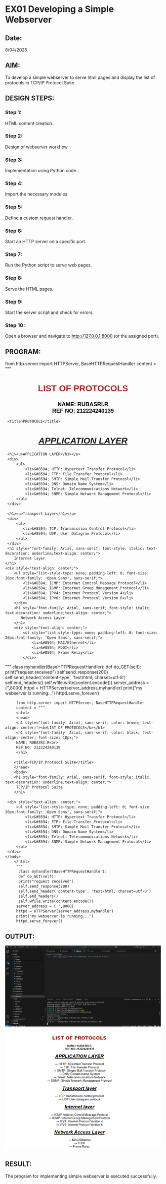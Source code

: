 # EX01 Developing a Simple Webserver
## Date:
8/04/2025
## AIM:
To develop a simple webserver to serve html pages and display the list of protocols in TCP/IP Protocol Suite.

## DESIGN STEPS:
### Step 1: 
HTML content creation.

### Step 2:
Design of webserver workflow.

### Step 3:
Implementation using Python code.

### Step 4:
Import the necessary modules.

### Step 5:
Define a custom request handler.

### Step 6:
Start an HTTP server on a specific port.

### Step 7:
Run the Python script to serve web pages.

### Step 8:
Serve the HTML pages.

### Step 9:
Start the server script and check for errors.

### Step 10:
Open a browser and navigate to http://127.0.0.1:8000 (or the assigned port).

## PROGRAM:
from http.server import HTTPServer, BaseHTTPRequestHandler
 content = """
 <html>
 <head>
     <h1 style="font-family: Arial, sans-serif; color: brown; text-align: center;"><b>LIST OF PROTOCOLS</b></h1>
     <h1 style="font-family: Arial, sans-serif; color: black; text-align: center; font-size: 18px;">
         NAME: RUBASRI.R<br> 
         REF NO: 212224240139
     </h1>
     
     <title>PROTOCOLS</title>
 </head>
 <body>
     <h1 style="font-family: Arial, sans-serif; font-style: italic; text-decoration: underline;text-align: center;">
         APPLICATION LAYER
     </h1>
    
     <h1><u>APPLICATION LAYER</h1></u>
     <div>
         <ul>
             <li>&#8594; HTTP: Hypertext Transfer Protocol</li>
             <li>&#8594; FTP: File Transfer Protocol</li>
             <li>&#8594; SMTP: Simple Mail Transfer Protocol</li>
             <li>&#8594; DNS: Domain Name System</li>
             <li>&#8594; Telnet: Telecommunications Network</li>
             <li>&#8594; SNMP: Simple Network Management Protocol</li>
         </ul>
     </div>
     
     <h1><u>Transport Layer</h1></u>
     <div>
         <ul>
            <li>&#8594; TCP: Transmission Control Protocol</li>
            <li>&#8594; UDP: User Datagram Protocol</li>
         </ul>
     </div>
     <h1 style="font-family: Arial, sans-serif; font-style: italic; text-decoration: underline;text-align: center;">
        Internet layer
    </h1>
    <div style="text-align: center;">
        <ul style="list-style-type: none; padding-left: 0; font-size: 20px;font-family: 'Open Sans', sans-serif;">
            <li>&#8594; ICMP: Internet Control Message Protocol</li>
            <li>&#8594; IGMP: Internet Group Management Protocol</li>
            <li>&#8594; IPV4: Internet Protocol Version 4</li>
            <li>&#8594; IPV6: Internet Protocol Version 6</li>
        </div>
        <h1 style="font-family: Arial, sans-serif; font-style: italic; text-decoration: underline;text-align: center;">
           Network Access Layer
        </h1>
        <div style="text-align: center;">
            <ul style="list-style-type: none; padding-left: 0; font-size: 20px;font-family: 'Open Sans', sans-serif;">
                <li>&#8594; MAC/Ethernet</li>
                <li>&#8594; FDDI</li>
                <li>&#8594; Frame Relay</li>
            </div>
     
     
     
 </body>
 </html>
 """
 class myhandler(BaseHTTPRequestHandler):
     def do_GET(self):
         print("request received")
         self.send_response(200)
         self.send_header('content-type', 'text/html; charset=utf-8')
         self.end_headers()
         self.wfile.write(content.encode())
 server_address = ('',8000)
 httpd = HTTPServer(server_address,myhandler)
 print("my webserver is running...")
 httpd.serve_forever()

         from http.server import HTTPServer, BaseHTTPRequestHandler
         content = """
         <html>
         <head>
         <h1 style="font-family: Arial, sans-serif; color: brown; text-align: center;"><b>LIST OF PROTOCOLS</b></h1>
         <h1 style="font-family: Arial, sans-serif; color: black; text-align: center; font-size: 18px;">
         NAME: RUBASRI.R<br> 
         REF NO: 212224240139
         </h1>
     
        <title>TCP/IP Protocol Suite</title>
        </head>
        <body>
        <h1 style="font-family: Arial, sans-serif; font-style: italic; text-decoration: underline;text-align: center;">
         TCP/IP Protocol Suite
        </h1>
     
     <div style="text-align: center;">
         <ul style="list-style-type: none; padding-left: 0; font-size: 20px;font-family: 'Open Sans', sans-serif;">
             <li>&#8594; HTTP: Hypertext Transfer Protocol</li>
             <li>&#8594; FTP: File Transfer Protocol</li>
             <li>&#8594; SMTP: Simple Mail Transfer Protocol</li>
             <li>&#8594; DNS: Domain Name System</li>
             <li>&#8594; Telnet: Telecommunications Network</li>
             <li>&#8594; SNMP: Simple Network Management Protocol</li>
         </ul>
     </div>    
    </body>
        </html>
         """
          class myhandler(BaseHTTPRequestHandler):
          def do_GET(self):
          print("request received")
          self.send_response(200)
          self.send_header('content-type', 'text/html; charset=utf-8')
          self.end_headers()
          self.wfile.write(content.encode())
         server_address = ('',8000)
         httpd = HTTPServer(server_address,myhandler)
         print("my webserver is running...")
         httpd.serve_forever()



## OUTPUT:
![alt text](<Screenshot 2025-04-08 220842.png>)

![alt text](<Screenshot 2025-04-10 201123.png>)





## RESULT:
The program for implementing simple webserver is executed successfully.

